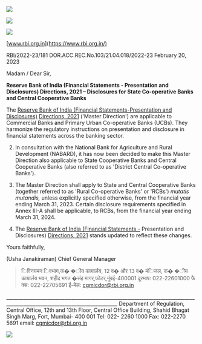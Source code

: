 ![](_page_0_Picture_0.jpeg)

![](_page_0_Picture_1.jpeg)

![](_page_0_Picture_2.jpeg)

[www.rbi.org.in](https://www.rbi.org.in/)

RBI/2022-23/181 DOR.ACC.REC.No.103/21.04.018/2022-23 February 20, 2023

Madam / Dear Sir,

**Reserve Bank of India (Financial Statements - Presentation and Disclosures) Directions, 2021 – Disclosures for State Co-operative Banks and Central Cooperative Banks**

The [Reserve Bank of India \(Financial Statements-Presentation and Disclosures\)](https://rbi.org.in/Scripts/BS_ViewMasDirections.aspx?id=12158)  [Directions, 2021](https://rbi.org.in/Scripts/BS_ViewMasDirections.aspx?id=12158) ('Master Direction') are applicable to Commercial Banks and Primary Urban Co-operative Banks (UCBs). They harmonize the regulatory instructions on presentation and disclosure in financial statements across the banking sector.

2. In consultation with the National Bank for Agriculture and Rural Development (NABARD), it has now been decided to make this Master Direction also applicable to State Cooperative Banks and Central Cooperative Banks (also referred to as 'District Central Co-operative Banks').

3. The Master Direction shall apply to State and Central Cooperative Banks (together referred to as 'Rural Co-operative Banks' or 'RCBs') *mutatis mutandis,* unless explicitly specified otherwise, from the financial year ending March 31, 2023. Certain disclosure requirements specified in Annex III-A shall be applicable, to RCBs, from the financial year ending March 31, 2024.

4. The [Reserve Bank of India \(Financial Statements -](https://rbi.org.in/Scripts/BS_ViewMasDirections.aspx?id=12158) Presentation and Disclosures) [Directions, 2021](https://rbi.org.in/Scripts/BS_ViewMasDirections.aspx?id=12158) stands updated to reflect these changes.

Yours faithfully,

(Usha Janakiraman) Chief General Manager

> िविनयमन िवभाग,क� �ीय कायार्लय, 12 व� और 13 व� मंिजल, क� �ीय कायार्लय भवन, शहीद भगत �संह मागर्,फोटर्,मुंबई-400001 दूरभाष: 022-22601000 फै क्स: 022-22705691 ई-मेल: [cgmicdor@rbi.org.in](mailto:cgmicdor@rbi.org.in)

 \_\_\_\_\_\_\_\_\_\_\_\_\_\_\_\_\_\_\_\_\_\_\_\_\_\_\_\_\_\_\_\_\_\_\_\_\_\_\_\_\_\_\_\_\_\_\_\_\_\_\_\_\_\_\_\_\_\_\_\_\_\_\_\_\_\_\_\_\_\_\_\_\_\_\_\_\_\_\_\_\_\_\_\_\_\_\_\_\_\_\_\_\_\_\_\_\_\_\_\_\_\_\_\_\_\_\_\_\_\_\_\_\_\_\_\_\_\_\_\_\_\_\_\_ Department of Regulation, Central Office, 12th and 13th Floor, Central Office Building, Shahid Bhagat Singh Marg, Fort, Mumbai- 400 001 Tel: 022- 2260 1000 Fax: 022-2270 5691 email: cgmicdor@rbi.org.in

![](_page_0_Picture_16.jpeg)